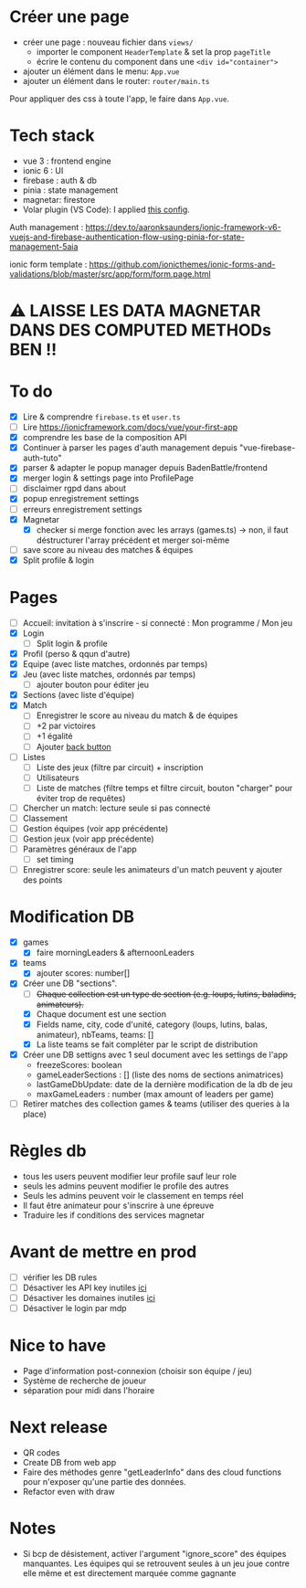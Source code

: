 # Créer une page

- créer une page : nouveau fichier dans `views/`
  - importer le component `HeaderTemplate` & set la prop `pageTitle` 
  - écrire le contenu du component dans une `<div id="container">`
- ajouter un élément dans le menu: `App.vue`
- ajouter un élément dans le router:  `router/main.ts`

Pour appliquer des css à toute l'app, le faire dans `App.vue`.

# Tech stack

- vue 3 : frontend engine
- ionic 6 : UI 
- firebase : auth & db
- pinia : state management
- magnetar: firestore 
- Volar plugin (VS Code): I applied [this config](https://github.com/johnsoncodehk/volar/discussions/471).



Auth management : https://dev.to/aaronksaunders/ionic-framework-v6-vuejs-and-firebase-authentication-flow-using-pinia-for-state-management-5aia

ionic form template : https://github.com/ionicthemes/ionic-forms-and-validations/blob/master/src/app/form/form.page.html

# ⚠ LAISSE LES DATA MAGNETAR DANS DES COMPUTED METHODs BEN !!

# To do 

- [x] Lire & comprendre `firebase.ts` et `user.ts`
- [ ] Lire https://ionicframework.com/docs/vue/your-first-app 
- [x] comprendre les base de la composition API
- [x] Continuer à parser les pages d'auth management depuis "vue-firebase-auth-tuto"
- [x] parser & adapter le popup manager depuis BadenBattle/frontend
- [x] merger login & settings page into ProfilePage
- [ ] disclaimer rgpd dans about
- [x] popup enregistrement settings
- [ ] erreurs enregistrement settings
- [x] Magnetar
  - [x] checker si merge fonction avec les arrays (games.ts) -> non, il faut déstructurer l'array précédent et merger soi-même
- [ ] save score au niveau des matches & équipes
- [x] Split profile & login

# Pages

- [ ] Accueil: invitation à s'inscrire - si connecté : Mon programme / Mon jeu
- [x] Login
  - [ ] Split login & profile
- [x] Profil (perso & qqun d'autre)
- [x] Equipe (avec liste matches, ordonnés par temps)
- [x] Jeu (avec liste matches, ordonnés par temps)
  - [ ] ajouter bouton pour éditer jeu

- [x] Sections (avec liste d'équipe)
- [x] Match
  - [ ] Enregistrer le score au niveau du match & de équipes
  - [ ] +2 par victoires
  - [ ] +1 égalité
  - [ ] Ajouter [back button](https://ionicframework.com/docs/api/back-button)
- [ ] Listes
  - [ ] Liste des jeux (filtre par circuit) + inscription
  - [ ] Utilisateurs
  - [ ] Liste de matches (filtre temps et filtre circuit, bouton "charger" pour éviter trop de requêtes)
- [ ] Chercher un match: lecture seule si pas connecté
- [ ] Classement
- [ ] Gestion équipes (voir app précédente)
- [ ] Gestion jeux (voir app précédente)
- [ ] Paramètres généraux de l'app
  - [ ] set timing

- [ ] Enregistrer score: seule les animateurs d'un match peuvent y ajouter des points

# Modification DB

- [x] games
  - [x] faire morningLeaders & afternoonLeaders
- [x] teams
  - [x] ajouter scores: number[]
- [x] Créer une DB "sections". 
  - [ ] ~~Chaque collection est un type de section (e.g. loups, lutins, baladins, animateurs).~~ 
  - [x] Chaque document est une section
  - [x] Fields name, city, code d'unité, category (loups, lutins, balas, animateur), nbTeams, teams: []
  - [x] La liste teams se fait compléter par le script de distribution
- [x] Créer une DB settigns avec 1 seul document avec les settings de l'app
  - freezeScores: boolean
  - gameLeaderSections : [] (liste des noms de sections animatrices)
  - lastGameDbUpdate: date de la dernière modification de la db de jeu
  - maxGameLeaders : number (max amount of leaders per game)
- [ ] Retirer matches des collection games & teams (utiliser des queries à la place)

# Règles db

- tous les users peuvent modifier leur profile sauf leur role
- seuls les admins peuvent modifier le profile des autres
- Seuls les admins peuvent voir le classement en temps réel
- Il faut être animateur pour s'inscrire à une épreuve
- Traduire les if conditions des services magnetar

# Avant de mettre en prod

- [ ] vérifier les DB rules
- [ ] Désactiver les API key inutiles [ici](https://console.cloud.google.com/apis/credentials?project=badenbattle-a0dec)
- [ ] Désactiver les domaines inutiles [ici](https://console.firebase.google.com/u/0/project/badenbattle-a0dec/authentication/providers)
- [ ] Désactiver le login par mdp

# Nice to have

- Page d'information post-connexion (choisir son équipe / jeu)
- Système de recherche de joueur
- séparation pour midi dans l'horaire

# Next release

- QR codes
- Create DB from web app
- Faire des méthodes genre "getLeaderInfo" dans des cloud functions pour n'exposer qu'une partie des données.
- Refactor even with draw

# Notes

- Si bcp de désistement, activer l'argument "ignore_score" des équipes manquantes. Les équipes qui se retrouvent seules à un jeu joue contre elle même et est directement marquée comme gagnante